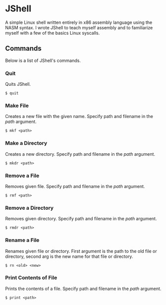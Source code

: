 # JShell
A simple Linux shell written entirely in x86 assembly language using the NASM syntax. I wrote JShell to teach myself assembly and to familiarize myself with a few of the basics Linux syscalls.

## Commands
Below is a list of JShell's commands.

### Quit
Quits JShell.
```
$ quit
```

### Make File
Creates a new file with the given name. Specify path and filename in the *path* argument.
```
$ mkf <path>
```

### Make a Directory
Creates a new directory. Specify path and filename in the *path* argument.
```
$ mkdr <path>
```

### Remove a File
Removes given file. Specify path and filename in the *path* argument.
```
$ rmf <path>
```

### Remove a Directory
Removes given directory. Specify path and filename in the *path* argument.
```
$ rmdr <path>
```

### Rename a File
Renames given file or directory. First argument is the path to the old file or directory, second arg is the new name for that file or directory.
```
$ rn <old> <new>
```

### Print Contents of File
Prints the contents of a file. Specify path and filename in the *path* argument.
```
$ print <path>
```

